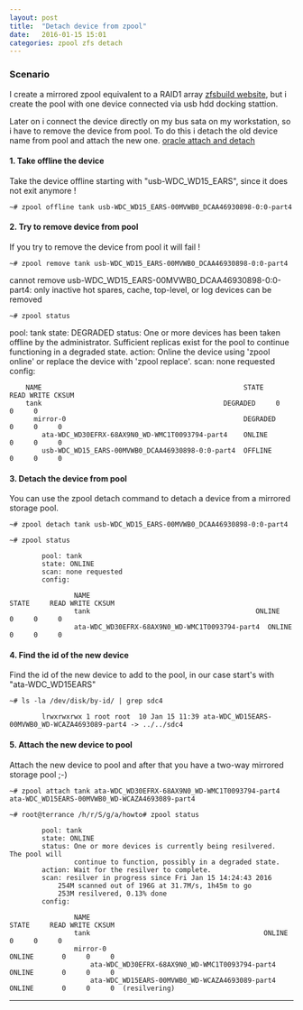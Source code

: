 ```yaml
---
layout: post
title:  "Detach device from zpool"
date:   2016-01-15 15:01
categories: zpool zfs detach
---
```



### Scenario
I create a mirrored zpool equivalent to a RAID1 array [zfsbuild website], but i create the pool with one device connected via usb hdd docking stattion.

Later on i connect the device directly on my bus sata on my workstation, so i have to remove the device from pool.
To do this i detach the old device name from pool and attach the new one. [oracle attach and detach]

#### 1. Take offline the device 
Take the device offline starting with "usb-WDC_WD15_EARS", since it does not exit anymore !

    ~# zpool offline tank usb-WDC_WD15_EARS-00MVWB0_DCAA46930898-0:0-part4
    

#### 2. Try to remove device from pool
If you try to remove the device from pool it will fail !

    ~# zpool remove tank usb-WDC_WD15_EARS-00MVWB0_DCAA46930898-0:0-part4
cannot remove usb-WDC_WD15_EARS-00MVWB0_DCAA46930898-0:0-part4: only inactive hot spares, cache, top-level, or log devices can be removed

    ~# zpool status
  pool: tank
 state: DEGRADED
status: One or more devices has been taken offline by the administrator.
        Sufficient replicas exist for the pool to continue functioning in a
        degraded state.
action: Online the device using 'zpool online' or replace the device with
        'zpool replace'.
  scan: none requested
config:

        NAME                                                  STATE     READ WRITE CKSUM
        tank                                             DEGRADED     0     0     0
          mirror-0                                            DEGRADED     0     0     0
            ata-WDC_WD30EFRX-68AX9N0_WD-WMC1T0093794-part4    ONLINE       0     0     0
            usb-WDC_WD15_EARS-00MVWB0_DCAA46930898-0:0-part4  OFFLINE      0     0     0


    
#### 3. Detach the device from pool
You can use the zpool detach command to detach a device from a mirrored storage pool.
            
    ~# zpool detach tank usb-WDC_WD15_EARS-00MVWB0_DCAA46930898-0:0-part4
    
    ~# zpool status
    
            pool: tank
            state: ONLINE
            scan: none requested
            config:

                    NAME                                              STATE     READ WRITE CKSUM
                    tank                                         ONLINE       0     0     0
                    ata-WDC_WD30EFRX-68AX9N0_WD-WMC1T0093794-part4  ONLINE       0     0     0

#### 4. Find the id of the new device
Find the id of the new device to add to the pool, in our case start's with "ata-WDC_WD15EARS"
                    
    ~# ls -la /dev/disk/by-id/ | grep sdc4

            lrwxrwxrwx 1 root root  10 Jan 15 11:39 ata-WDC_WD15EARS-00MVWB0_WD-WCAZA4693089-part4 -> ../../sdc4


#### 5. Attach the new device to pool
Attach the new device to pool and after that you have a two-way mirrored storage pool ;-)

    ~# zpool attach tank ata-WDC_WD30EFRX-68AX9N0_WD-WMC1T0093794-part4 ata-WDC_WD15EARS-00MVWB0_WD-WCAZA4693089-part4

    ~# root@terrance /h/r/S/g/a/howto# zpool status
  
            pool: tank
            state: ONLINE
            status: One or more devices is currently being resilvered.  The pool will
                    continue to function, possibly in a degraded state.
            action: Wait for the resilver to complete.
            scan: resilver in progress since Fri Jan 15 14:24:43 2016
                254M scanned out of 196G at 31.7M/s, 1h45m to go
                253M resilvered, 0.13% done
            config:

                    NAME                                                STATE     READ WRITE CKSUM
                    tank                                           ONLINE       0     0     0
                    mirror-0                                          ONLINE       0     0     0
                        ata-WDC_WD30EFRX-68AX9N0_WD-WMC1T0093794-part4  ONLINE       0     0     0
                        ata-WDC_WD15EARS-00MVWB0_WD-WCAZA4693089-part4  ONLINE       0     0     0  (resilvering)



---

[zfsbuild website]: <http://www.zfsbuild.com/2010/06/03/howto-create-mirrored-vdev-zpool/>
[oracle attach and detach]: <http://docs.oracle.com/cd/E19253-01/819-5461/gcfhe/index.html>


